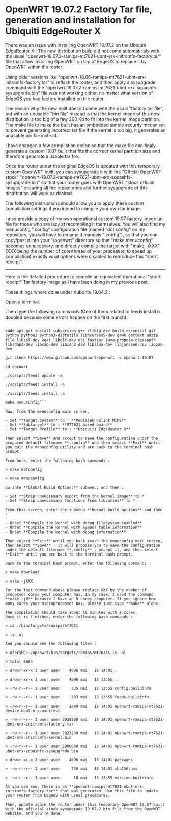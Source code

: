 # OpenWRT 19.07.2 Factory Tar file, generation and installation for Ubiquiti EdgeRouter X
  
  
There was an issue with installing OpenWRT 19.07.2 on the Ubiquiti EdgeRouter X : The new distribution build did not come automaticaly with the usual "openwrt-19.07.2-ramips-mt7621-ubnt-erx-initramfs-factory.tar" file that allow installing OpenWRT on top of EdgeOS to replace it by OpenWRT within the router.

Using older versions like "openwrt-18.06-ramips-mt7621-ubnt-erx-initramfs-factory.tar" to reflash the router, and then apply a sysupgrade command with the "openwrt-19.07.2-ramips-mt7621-ubnt-erx-squashfs-sysupgrade.bin" file was not working either, no matter what version of EdgeOS you had factory installed on the router.

The reason why the new built doesn't come with the usual "factory tar file", but with an unusable "bin file" instead is that the kernel image of this new distribution is too big of a few 200 Kb to fit into the kernel image partition. The make file to make the built has an embedded simple security mecanism to prevent generating incorrect tar file if the kernel is too big, it generates an unusable bin file instead.

I have changed a few compilation option so that the make file can finaly generate a custom 19.07 built that fits the correct kernel partition size and therefore generate a usable tar file.

Once the router under the original EdgeOS is updated with this temporary custom OpenWRT built, you can sysupgrade it with the "Official OpenWRT stock" "openwrt-19.07.2-ramips-mt7621-ubnt-erx-squashfs-sysupgrade.bin" so that your router goes with OpenWRT "stock official images" ensuring all the repositories and further sysupgrade of this distribution will work as desired.

The following instructions should allow you to apply these custom compilation settings if you intend to compile your own tar image.  

I also provide a copy of my own operational custom 19.07 factory image tar file for those who are lazy at recompiling it themselves. You will also find my menuconfig ".config" configuration file (named "dot.config" on my repository, you will have to rename it manualy ".config"), so that you can copy/past it into your "/openwrt" directory so that "make menuconfig" becomes unnecessary, and directly compile the target with "make -jXXX" (XXX being the number of core/thread of your processor, to speed up compilation) exactly what options were disabled to reproduce this "short receipt".

---

Here is the detailed procedure to compile an equivalent operational "short receipt" Tar factory image as I have been doing in my previous post.

These things where done under Xubuntu 18.04.2 : 

Open a terminal.

Then type the following commands (One of them related to feeds install is doubled because some errors happen on the first launch):

```sudo apt-get update

sudo apt-get install subversion g++ zlib1g-dev build-essential git python python3 python3-distutils libncurses5-dev gawk gettext unzip file libssl-dev wget libelf-dev ecj fastjar java-propose-classpath libldap2-dev libcap-dev libidn2-dev liblzma-dev libjansson-dev libpam-dev

git clone https://www.github.com/openwrt/openwrt -b openwrt-19.07

cd openwrt

./scripts/feeds update -a

./scripts/feeds install -a

./scripts/feeds install -a

make menuconfig```

Now, from the menuconfig main screen,

- Set **Target System** to : **MediaTek Ralink MIPS**
- Set **Subtarget** to : **MT7621 based board**
- Set **Target Profile** to : **Ubiquiti EdgeRouter X**

Then select **Save** and accept to save the configuration under the proposed default filename **.config** and then select **Exit** until you quit the menuconfig utility and are back to the terminal bash prompt.

From here, enter the following bash commands : 

> make defconfig

> make menuconfig

Go into **Global Build Options** submenu, and then : 

- Set **Strip unnecessary export from the kernel image** to *
- Set **Strip unnecessary functions from libraries** to *
 
From this screen, enter the submenu **Kernel build options** and then : 

- Unset **Compile the kernel with debug filesystem enabled**
- Unset **Compile the kernel with symbol table information**
- Unset **Compile the kernel with debug information**

Then select **Exit** until you back reach the menuconfig main screen, then select **Save** , it will propose you to save the configuration under the default filename **.config** , accept it, and then select **Exit** until you are back to the terminal bash prompt.

Back to the terminal bash prompt, enter the following commands : 

> make download

> make -jXXX

For the last command above please replace XXX by the number of processor cores your computer has. In my case, I used the command **make -j8** because I have an 8 cores computer. If you ignore how many cores your microprocessor has, please just type **make** alone.

The compilation should take about 10 minutes with 8 cores.
Once it is finished, enter the following bash commands : 

> cd ./bin/targets/ramips/mt7621

> ls -al 

And you should see the following files : 

> user@PC:~/openwrt/bin/targets/ramips/mt7621$ ls -al

> total 8684

> drwxr-xr-x 3 user user    4096 mai   18 14:01 .

> drwxr-xr-x 3 user user    4096 mai   18 13:55 ..

> -rw-r--r-- 1 user user     335 mai   18 13:55 config.buildinfo

> -rw-r--r-- 1 user user     263 mai   18 13:55 feeds.buildinfo

> -rw-r--r-- 1 user user    1880 mai   18 14:01 openwrt-ramips-mt7621-device-ubnt-erx.manifest

> -rw-r--r-- 1 user user 2938880 mai   18 14:01 openwrt-ramips-mt7621-ubnt-erx-initramfs-factory.tar

> -rw-r--r-- 1 user user 2923299 mai   18 14:01 openwrt-ramips-mt7621-ubnt-erx-initramfs-kernel.bin

> -rw-r--r-- 1 user user 2990868 mai   18 14:01 openwrt-ramips-mt7621-ubnt-erx-squashfs-sysupgrade.bin

> drwxr-xr-x 2 user user    4096 mai   18 14:01 packages

> -rw-r--r-- 1 user user     720 mai   18 14:01 sha256sums

> -rw-r--r-- 1 user user      18 mai   18 13:55 version.buildinfo

As you can see, there is an **openwrt-ramips-mt7621-ubnt-erx-initramfs-factory.tar** that was generated. Use this file to update your router from EdgeOS with usual procedures.

Then, update again the router under this temporary OpenWRT 19.07 built with the official stock sysupgrade 19.07.2 bin file from the OpenWRT website, and you're done. 
